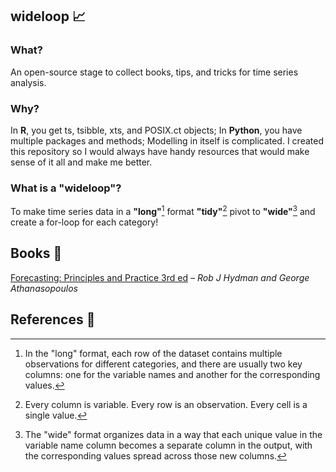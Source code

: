 ## wideloop 📈

### What?

An open-source stage to collect books, tips, and tricks for time series analysis.

### Why?

In **R**, you get ts, tsibble, xts, and POSIX.ct objects; In **Python**, you have multiple packages and methods; Modelling in itself is complicated. I created this repository so I would always have handy resources that would make sense of it all and make me better.

### What is a "wideloop"?

To make time series data in a **"long"**[^1] format **"tidy"**[^2] pivot to **"wide"**[^3] and create a for-loop for each category!

## Books 📘

[Forecasting: Principles and Practice 3rd ed](https://otexts.com/fpp3/) *– Rob J Hydman and George Athanasopoulos*  

## References 📕

[^1]: In the "long" format, each row of the dataset contains multiple observations for different categories, and there are usually two key columns: one for the variable names and another for the corresponding values.
[^2]: Every column is variable.
Every row is an observation.
Every cell is a single value.
[^3]: The "wide" format organizes data in a way that each unique value in the variable name column becomes a separate column in the output, with the corresponding values spread across those new columns.
